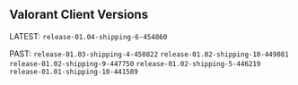 ## Valorant Client Versions

LATEST: `release-01.04-shipping-6-454860
`

PAST:
`release-01.03-shipping-4-450822`
`release-01.02-shipping-10-449081`
`release-01.02-shipping-9-447750`
`release-01.02-shipping-5-446219`
`release-01.01-shipping-10-441589`
